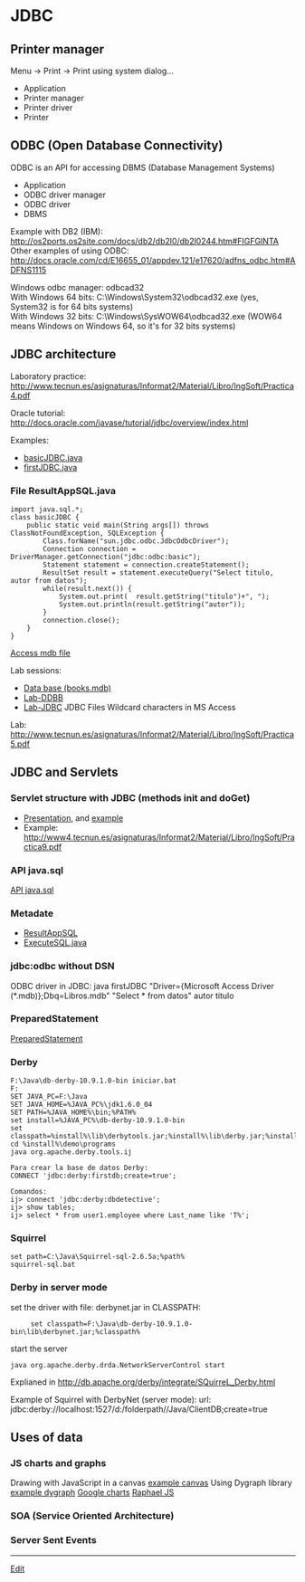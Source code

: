 # JDBC

## Printer manager
Menu -> Print -> Print using system dialog...

- Application
- Printer manager
- Printer driver
- Printer

## ODBC (Open Database Connectivity)
ODBC is an API for accessing DBMS (Database Management Systems)

- Application
- ODBC driver manager
- ODBC driver
- DBMS

Example with DB2 (IBM): <http://os2ports.os2site.com/docs/db2/db2l0/db2l0244.htm#FIGFGINTA>  
Other examples of using ODBC: <http://docs.oracle.com/cd/E16655_01/appdev.121/e17620/adfns_odbc.htm#ADFNS1115>

Windows odbc manager: odbcad32  
With Windows 64 bits: C:\Windows\System32\odbcad32.exe (yes, System32 is for 64 bits systems)  
With Windows 32 bits: C:\Windows\SysWOW64\odbcad32.exe (WOW64 means Windows on Windows 64, so it's for 32 bits systems)  
   
## JDBC architecture  
Laboratory practice: <http://www.tecnun.es/asignaturas/Informat2/Material/Libro/IngSoft/Practica4.pdf>

Oracle tutorial:  <http://docs.oracle.com/javase/tutorial/jdbc/overview/index.html>

Examples:
- [basicJDBC.java](https://github.com/nicolasserrano/CS/blob/master/Java/JDBC/basicJDBC.java)  
- [firstJDBC.java](https://github.com/nicolasserrano/CS/blob/master/Java/JDBC/firstJDBC.java)

### File ResultAppSQL.java

```
import java.sql.*;
class basicJDBC {
    public static void main(String args[]) throws ClassNotFoundException, SQLException {
        Class.forName("sun.jdbc.odbc.JdbcOdbcDriver");
        Connection connection = DriverManager.getConnection("jdbc:odbc:basic");
        Statement statement = connection.createStatement();
        ResultSet result = statement.executeQuery("Select titulo, autor from datos");
        while(result.next()) {
            System.out.print(  result.getString("titulo")+", ");
            System.out.println(result.getString("autor"));
        }
        connection.close();
    }
}
```

[Access mdb file](https://aula-virtual.unav.edu/bbcswebdav/pid-427603-dt-content-rid-886758_1/xid-886758_1)  

Lab sessions:
- [Data base (books.mdb)](https://aula-virtual.unav.edu/bbcswebdav/pid-427603-dt-content-rid-886758_1/xid-886758_1)
- [Lab-DDBB](https://aula-virtual.unav.edu/bbcswebdav/pid-427603-dt-content-rid-886759_1/xid-886759_1)
- [Lab-JDBC](https://aula-virtual.unav.edu/bbcswebdav/pid-427603-dt-content-rid-886760_1/xid-886760_1)
JDBC  Files Wildcard characters in MS Access

Lab: <http://www.tecnun.es/asignaturas/Informat2/Material/Libro/IngSoft/Practica5.pdf>

## JDBC and Servlets  

### Servlet structure with JDBC (methods init and doGet)  
- [Presentation](https://www.dropbox.com/s/kbrt9acq38m8py8/ServletsDB.ppt?dl=0), and [example](http://www4.tecnun.es/asignaturas/Informat3/Apoyo_Clases/Ejemplos_Servlets_JDBC/Ejemplo2.html)
- Example: <http://www4.tecnun.es/asignaturas/Informat2/Material/Libro/IngSoft/Practica9.pdf>

### API java.sql  
[API java.sql](http://docs.oracle.com/javase/6/docs/api/index.html?java/sql/package-summary.html)

### Metadate  
- [ResultAppSQL](https://github.com/nicolasserrano/CS/blob/master/Java/JDBC/ResultAppSQL.java)
- [ExecuteSQL.java](https://github.com/nicolasserrano/CS/blob/master/Java/JDBC/ExecuteSQL.java)

###   jdbc:odbc without DSN
ODBC driver in JDBC:
java firstJDBC "Driver={Microsoft Access Driver (*.mdb)};Dbq=Libros.mdb" "Select * from datos" autor titulo

### PreparedStatement  
[PreparedStatement](http://svn.apache.org/repos/asf/db/derby/code/trunk/java/demo/toursdb/insertMaps.java)

### Derby  
```
F:\Java\db-derby-10.9.1.0-bin iniciar.bat
F:
SET JAVA_PC=F:\Java
SET JAVA_HOME=%JAVA_PC%\jdk1.6.0_04
SET PATH=%JAVA_HOME%\bin;%PATH%
set install=%JAVA_PC%\db-derby-10.9.1.0-bin
set classpath=%install%\lib\derbytools.jar;%install%\lib\derby.jar;%install%
cd %install%\demo\programs
java org.apache.derby.tools.ij

Para crear la base de datos Derby:
CONNECT 'jdbc:derby:firstdb;create=true';

Comandos:
ij> connect 'jdbc:derby:dbdetective';
ij> show tables;
ij> select * from user1.employee where Last_name like 'T%';
```

### Squirrel  
```
set path=C:\Java\Squirrel-sql-2.6.5a;%path%
squirrel-sql.bat
```

### Derby in server mode  
set the driver with file: derbynet.jar in CLASSPATH:
```
     set classpath=F:\Java\db-derby-10.9.1.0-bin\lib\derbynet.jar;%classpath%
```
start the server
```
java org.apache.derby.drda.NetworkServerControl start
```
Explianed in http://db.apache.org/derby/integrate/SQuirreL_Derby.html

Example of Squirrel with DerbyNet (server mode):
url:  jdbc:derby://localhost:1527/d:/folderpath//Java/ClientDB;create=true

## Uses of data  

### JS charts and graphs  
Drawing with JavaScript in a canvas [example canvas](JavaScript/graphics/canvas.html)
Using Dygraph library [example dygraph](JavaScript/graphics/newton.html)
[Google charts](https://developers.google.com/chart/interactive/docs/gallery)
[Raphael JS](http://dmitrybaranovskiy.github.io/raphael/)

### SOA (Service Oriented Architecture)

### Server Sent Events


---
[Edit](https://github.com/nicolasserrano/CS/edit/master/JDBC.md)
<style>
div.container ul, div.container ol {
    padding-left: 1.4em;
}
</style>
